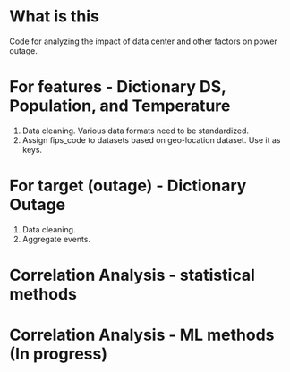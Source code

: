 # What is this
Code for analyzing the impact of data center and other factors on power outage.
# For features - Dictionary DS, Population, and Temperature
1. Data cleaning. Various data formats need to be standardized.
2. Assign fips_code to datasets based on geo-location dataset. Use it as keys.
# For target (outage) - Dictionary Outage
1. Data cleaning.
2. Aggregate events.
# Correlation Analysis - statistical methods
# Correlation Analysis - ML methods (In progress)
